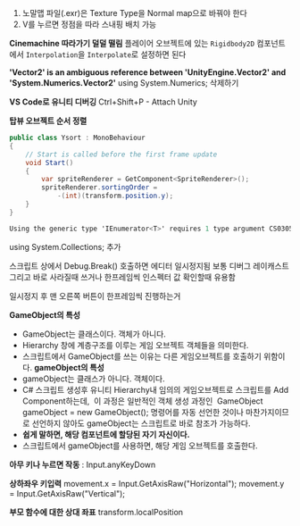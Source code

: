 1. 노말맵 파일(.exr)은 Texture Type을 Normal map으로 바꿔야 한다
2. V를 누르면 정점을 따라 스내핑 배치 가능



**Cinemachine 따라가기 덜덜 떨림**
플레이어 오브젝트에 있는 `Rigidbody2D` 컴포넌트에서 `Interpolation`을 `Interpolate`로 설정하면 된다

**'Vector2' is an ambiguous reference between 'UnityEngine.Vector2' and 'System.Numerics.Vector2'**
using System.Numerics; 삭제하기

**VS Code로 유니티 디버깅**
Ctrl+Shift+P - Attach Unity

**탑뷰 오브젝트 순서 정렬**
```C#
public class Ysort : MonoBehaviour
{
    // Start is called before the first frame update
    void Start()
    {
        var spriteRenderer = GetComponent<SpriteRenderer>();
        spriteRenderer.sortingOrder =
            -(int)(transform.position.y);
    }
}
```

```c#
Using the generic type 'IEnumerator<T>' requires 1 type argument CS0305
```

using System.Collections; 추가

스크립트 상에서 Debug.Break() 호출하면 에디터 일시정지됨
보통 디버그 레이캐스트 그리고 바로 사라질때 쓰거나 
한프레임씩 인스펙터 값 확인할때 유용함

일시정지 후 맨 오른쪽 버튼이 한프레임씩 진행하는거


 **GameObject의 특성**
 - GameObject는 클래스이다. 객체가 아니다.
 - Hierarchy 창에 계층구조를 이루는 게임 오브젝트 객체들을 의미한다.
 - 스크립트에서 GameObject를 쓰는 이유는 다른 게임오브젝트를 호출하기 위함이다.
**gameObject의 특성**
- gameObject는 클래스가 아니다. 객체이다.
- C# 스크립트 생성후 유니티 Hierarchy내 임의의 게임오브젝트로 스크립트를 Add Component하는데,  이 과정은 일반적인 객체 생성 과정인  GameObject gameObject = new GameObject(); 명령어를 자동 선언한 것이나 마찬가지이므로 선언하지 않아도 gameObject는 스크립트로 바로 참조가 가능하다.
- **쉽게 말하면, 해당 컴포넌트에 할당된 자기 자신이다.**
- 스크립트에서 gameObject를 사용하면, 해당 게임 오브젝트를 호출한다.

**아무 키나 누르면 작동** : Input.anyKeyDown

**상하좌우 키입력**
movement.x = Input.GetAxisRaw("Horizontal");
movement.y = Input.GetAxisRaw("Vertical");

**부모 함수에 대한 상대 좌표**
transform.localPosition